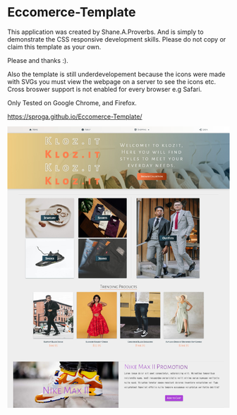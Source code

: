 # Eccomerce-Template

This application was created by Shane.A.Proverbs. And is simply to demonstrate the CSS responsive development skills. Please do not copy or claim this template as your own.

Please and thanks :).

Also the template is still underdevelopement because the icons were made with SVGs you must view the webpage on a server to see the icons etc. Cross broswer support is not enabled for every browser e.g Safari.

Only Tested on Google Chrome, and Firefox.


https://sproga.github.io/Eccomerce-Template/


<a href="https://sproga.github.io/Eccomerce-Template/" target="_blank" rel="noreferrer noopener"><img src="klozit.png" /><a/>
